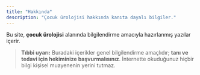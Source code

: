 ```yaml
---
title: "Hakkında"
description: "Çocuk ürolojisi hakkında kanıta dayalı bilgiler."
---
```


Bu site, **çocuk ürolojisi** alanında bilgilendirme amacıyla hazırlanmış yazılar içerir.

> **Tıbbi uyarı:** Buradaki içerikler genel bilgilendirme amaçlıdır; **tanı ve tedavi için hekiminize başvurmalısınız**. İnternette okuduğunuz hiçbir bilgi kişisel muayenenin yerini tutmaz.
